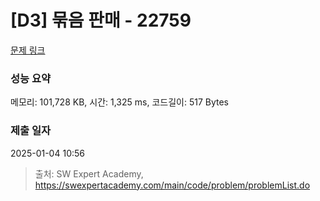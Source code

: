 # [D3] 묶음 판매 - 22759 

[문제 링크](https://swexpertacademy.com/main/code/problem/problemDetail.do?contestProbId=AZK3fpuaBJwDFAXk) 

### 성능 요약

메모리: 101,728 KB, 시간: 1,325 ms, 코드길이: 517 Bytes

### 제출 일자

2025-01-04 10:56



> 출처: SW Expert Academy, https://swexpertacademy.com/main/code/problem/problemList.do